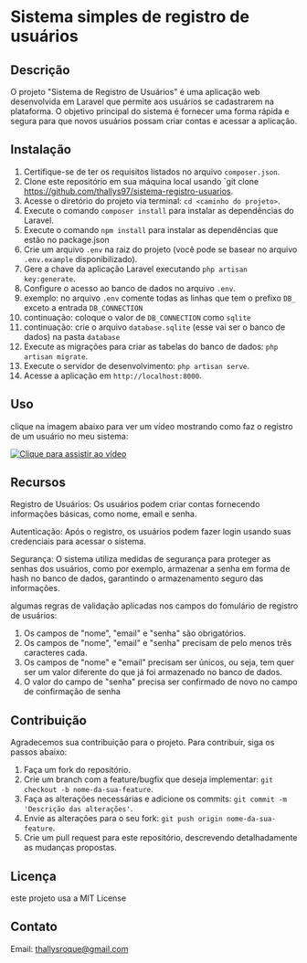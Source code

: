 # Sistema simples de registro de usuários

## Descrição

O projeto "Sistema de Registro de Usuários" é uma aplicação web desenvolvida em Laravel que permite aos usuários se cadastrarem na plataforma. O objetivo principal do sistema é fornecer uma forma rápida e segura para que novos usuários possam criar contas e acessar a aplicação.

## Instalação

1. Certifique-se de ter os requisitos listados no arquivo `composer.json`.
2. Clone este repositório em sua máquina local usando `git clone https://github.com/thallys97/sistema-registro-usuarios.
3. Acesse o diretório do projeto via terminal: `cd <caminho do projeto>`.
4. Execute o comando `composer install` para instalar as dependências do Laravel.
5. Execute o comando `npm install` para instalar as dependências que estão no package.json
6. Crie um arquivo `.env` na raiz do projeto (você pode se basear no arquivo `.env.example` disponibilizado).
7. Gere a chave da aplicação Laravel executando `php artisan key:generate`.
8. Configure o acesso ao banco de dados no arquivo `.env`.
9. exemplo: no arquivo `.env` comente todas as linhas que tem o prefixo `DB_` exceto a entrada `DB_CONNECTION`
10. continuação: coloque o valor de `DB_CONNECTION` como `sqlite`
11. continuação: crie o arquivo `database.sqlite` (esse vai ser o banco de dados) na pasta `database` 
12. Execute as migrações para criar as tabelas do banco de dados: `php artisan migrate`.
13. Execute o servidor de desenvolvimento: `php artisan serve`.
14. Acesse a aplicação em `http://localhost:8000`.


## Uso


clique na imagem abaixo para ver um vídeo mostrando como faz o registro de um usuário no meu sistema: 

[![Clique para assistir ao vídeo](https://img.youtube.com/vi/aaOZ2cPOppU/0.jpg)](https://www.youtube.com/watch?v=aaOZ2cPOppU)


## Recursos

Registro de Usuários: Os usuários podem criar contas fornecendo informações básicas, como nome, email e senha.

Autenticação: Após o registro, os usuários podem fazer login usando suas credenciais para acessar o sistema.

Segurança: O sistema utiliza medidas de segurança para proteger as senhas dos usuários, como por exemplo, armazenar a senha em forma de hash no banco de dados, garantindo o armazenamento seguro das informações.

algumas regras de validação aplicadas nos campos do fomulário de registro de usuários:

1. Os campos de "nome", "email" e "senha" são obrigatórios.
2. Os campos de "nome", "email" e "senha" precisam de pelo menos três caracteres cada.
3. Os campos de "nome" e "email" precisam ser únicos, ou seja, tem quer ser um valor diferente do que já foi armazenado no banco de dados.
4. O valor do campo de "senha" precisa ser confirmado de novo no campo de confirmação de senha


## Contribuição

Agradecemos sua contribuição para o projeto. Para contribuir, siga os passos abaixo:

1. Faça um fork do repositório.
2. Crie um branch com a feature/bugfix que deseja implementar: `git checkout -b nome-da-sua-feature`.
3. Faça as alterações necessárias e adicione os commits: `git commit -m 'Descrição das alterações'`.
4. Envie as alterações para o seu fork: `git push origin nome-da-sua-feature`.
5. Crie um pull request para este repositório, descrevendo detalhadamente as mudanças propostas.

## Licença

este projeto usa a MIT License 

## Contato

Email: thallysroque@gmail.com

